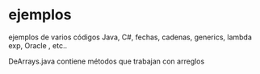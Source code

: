# ejemplos
ejemplos de varios códigos Java, C#, fechas, cadenas, generics, lambda exp, Oracle , etc..

DeArrays.java  contiene métodos que trabajan con arreglos
